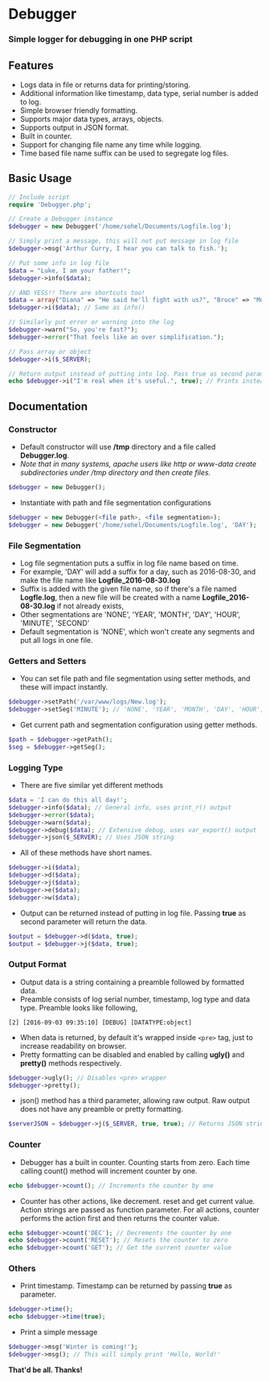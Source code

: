 # Debugger
### Simple logger for debugging in one PHP script

## Features
* Logs data in file or returns data for printing/storing.
* Additional information like timestamp, data type, serial number is added to log.
* Simple browser friendly formatting.
* Supports major data types, arrays, objects.
* Supports output in JSON format.
* Built in counter.
* Support for changing file name any time while logging.
* Time based file name suffix can be used to segregate log files.

## Basic Usage
```php
// Include script
require 'Debugger.php';

// Create a Debugger instance
$debugger = new Debugger('/home/sohel/Documents/Logfile.log');

// Simply print a message, this will not put message in log file
$debugger->msg('Arthur Curry, I hear you can talk to fish.');

// Put some info in log file
$data = "Luke, I am your father!";
$debugger->info($data);

// AND YESS!! There are shortcuts too!
$data = array("Diana" => "He said he'll fight with us?", "Bruce" => "More or less.");
$debugger->i($data); // Same as info()

// Similarly put error or warning into the log
$debugger->warn("So, you're fast?");
$debugger->error("That feels like an over simplification.");

// Pass array or object
$debugger->i($_SERVER);

// Return output instead of putting into log. Pass true as second parameter.
echo $debugger->i("I'm real when it's useful.", true); // Prints instead of putting into log
```

## Documentation
### Constructor
* Default constructor will use **/tmp** directory and a file called **Debugger.log**.
* *Note that in many systems, apache users like http or www-data create subdirectories under /tmp directory and then create files.*
```php
$debugger = new Debugger();
```
* Instantiate with path and file segmentation configurations
```php
$debugger = new Debugger(<file path>, <file segmentation>);
$debugger = new Debugger('/home/sohel/Documents/Logfile.log', 'DAY');
```

### File Segmentation
* Log file segmentation puts a suffix in log file name based on time.
* For example, 'DAY' will add a suffix for a day, such as 2016-08-30, and make the file name like **Logfile_2016-08-30.log**
* Suffix is added with the given file name, so if there's a file named **Logfle.log**, then a new file will be created with a name **Logfile_2016-08-30.log** if not already exists,
* Other segmentations are 'NONE', 'YEAR', 'MONTH', 'DAY', 'HOUR', 'MINUTE', 'SECOND'
* Default segmentation is 'NONE', which won't create any segments and put all logs in one file.

### Getters and Setters
* You can set file path and file segmentation using setter methods, and these will impact instantly.
```php
$debugger->setPath('/var/www/logs/New.log');
$debugger->setSeg('MINUTE'); // 'NONE', 'YEAR', 'MONTH', 'DAY', 'HOUR', 'MINUTE', 'SECOND'
```
* Get current path and segmentation configuration using getter methods.
```php
$path = $debugger->getPath();
$seg = $debugger->getSeg();
```

### Logging Type
* There are five similar yet different methods
```php
$data = 'I can do this all day!';
$debugger->info($data); // General info, uses print_r() output
$debugger->error($data);
$debugger->warn($data);
$debugger->debug($data); // Extensive debug, uses var_export() output
$debugger->json($_SERVER); // Uses JSON string
```
* All of these methods have short names.

```php
$debugger->i($data);
$debugger->d($data);
$debugger->j($data);
$debugger->e($data);
$debugger->w($data);
```

* Output can be returned instead of putting in log file. Passing **true** as second parameter will return the data.

```php
$output = $debugger->d($data, true);
$output = $debugger->j($data, true);
```

### Output Format
* Output data is a string containing a preamble followed by formatted data.
* Preamble consists of log serial number, timestamp, log type and data type. Preamble looks like following,
```
[2] [2016-09-03 09:35:10] [DEBUG] [DATATYPE:object]
```
* When data is returned, by default it's wrapped inside ```<pre>``` tag, just to increase readability on browser.
* Pretty formatting can be disabled and enabled by calling **ugly()** and **pretty()** methods respectively.

```php
$debugger->ugly(); // Disables <pre> wrapper
$debugger->pretty();
```
* json() method has a third parameter, allowing raw output. Raw output does not have any preamble or pretty formatting.
```php
$serverJSON = $debugger->j($_SERVER, true, true); // Returns JSON string of $_SERVER variable.
```

### Counter
* Debugger has a built in counter. Counting starts from zero. Each time calling count() method will increment counter by one.
```php
echo $debugger->count(); // Increments the counter by one
```
* Counter has other actions, like decrement. reset and get current value. Action strings are passed as function parameter. For all actions, counter performs the action first and then returns the counter value.
```php
echo $debugger->count('DEC'); // Decrements the counter by one
echo $debugger->count('RESET'); // Resets the counter to zero
echo $debugger->count('GET'); // Get the current counter value
```
### Others
* Print timestamp. Timestamp can be returned by passing **true** as parameter.
```php
$debugger->time();
echo $debugger->time(true);
```
* Print a simple message
```php
$debugger->msg('Winter is coming!');
$debugger->msg(); // This will simply print 'Hello, World!'
```

**That'd be all. Thanks!**
